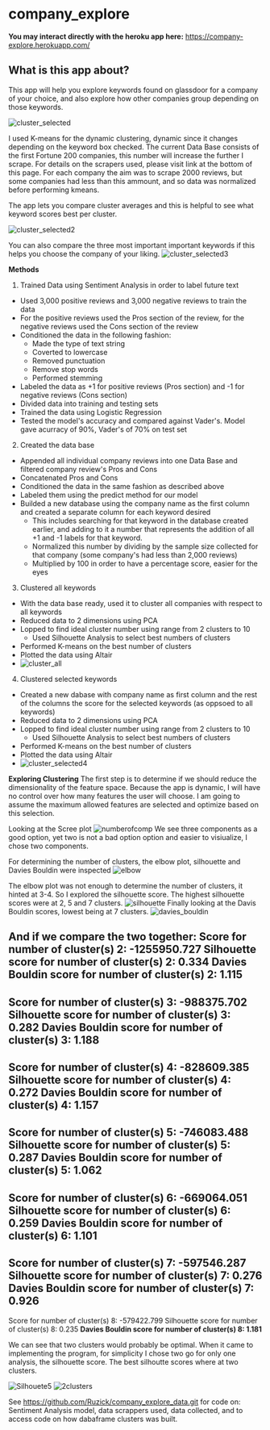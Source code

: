 # company_explore
__You may interact directly with the heroku app here:__ https://company-explore.herokuapp.com/ 

## What is this app about?
This app will help you explore keywords found on glassdoor for a company of your choice, and also explore how other companies group depending on those keywords.

![cluster_selected](https://user-images.githubusercontent.com/57594261/108615310-c1fe6a80-73d0-11eb-9e44-7881ad78d7a0.png)

I used K-means for the dynamic clustering, dynamic since it changes depending on the keyword box checked.
The current Data Base consists of the first Fortune 200 companies, this number will increase the further I scrape. For details on the scrapers used, please visit link at the 
bottom of this page. For each company the aim was to scrape 2000 reviews, but some companies had less than this ammount, and so data was normalized before performing kmeans.

The app lets you compare cluster averages and this is helpful to see what keyword scores best per cluster.

![cluster_selected2](https://user-images.githubusercontent.com/57594261/108615309-c1fe6a80-73d0-11eb-8418-13911c294171.png)

You can also compare the three most important important keywords if this helps you choose the company of your liking.
![cluster_selected3](https://user-images.githubusercontent.com/57594261/108615308-c165d400-73d0-11eb-96ba-d66cbba1d5cb.png)



__Methods__


1. Trained Data using Sentiment Analysis in order to label future text
 * Used 3,000 positive reviews and 3,000 negative reviews to train the data
 * For the positive reviews used the Pros section of the review, for the negative reviews used the Cons section of the review
 * Conditioned the data in the following fashion:
   * Made the type of text string
   * Coverted to lowercase
   * Removed punctuation
   * Remove stop words
   * Performed stemming
 * Labeled the data as +1 for positive reviews (Pros section) and -1 for negative reviews (Cons section)
 * Divided data into training and testing sets
 * Trained the data using Logistic Regression
 * Tested the model's accuracy and compared against Vader's. Model gave acurracy of 90%, Vader's of 70% on test set
2. Created the data base
 * Appended all individual company reviews into one Data Base and filtered company review's Pros and Cons
 * Concatenated Pros and Cons
 * Conditioned the data in the same fashion as described above
 * Labeled them using the predict method for our model
 * Builded a new database using the company name as the first column and created a separate column for each keyword desired
   * This includes searching for that keyword in the database created earlier, and adding to it a number that represents the addition of all +1 and -1 labels for that keyword.
   * Normalized this number by dividing by the sample size collected for that company (some company's had less than 2,000 reviews)
   * Multiplied by 100 in order to have a percentage score, easier for the eyes
3. Clustered all keywords
 * With the data base ready, used it to cluster all companies with respect to all keywords
 * Reduced data to 2 dimensions using PCA
 * Lopped to find ideal cluster number using range from 2 clusters to 10
   * Used Silhouette Analysis to select best numbers of clusters
 * Performed K-means on the best number of clusters
 * Plotted the data using Altair
 * ![cluster_all](https://user-images.githubusercontent.com/57594261/108615311-c1fe6a80-73d0-11eb-8c8d-a58e5b1297da.png)
4. Clustered selected keywords
 * Created a new dabase with company name as first column and the rest of the columns the score for the selected keywords (as oppsoed to all keywords)
 * Reduced data to 2 dimensions using PCA
 * Lopped to find ideal cluster number using range from 2 clusters to 10
   * Used Silhouette Analysis to select best numbers of clusters
 * Performed K-means on the best number of clusters
 * Plotted the data using Altair
 * ![cluster_selected4](https://user-images.githubusercontent.com/57594261/108615307-c165d400-73d0-11eb-80ad-70c9becb6263.png)


__Exploring Clustering__
The first step is to determine if we should reduce the dimensionality of the feature space. Because the app is dynamic, I will have no control over how many features the user will choose. I am going to assume the maximum allowed features are selected and optimize based on this selection.

Looking at the Scree plot
![numberofcomp](https://user-images.githubusercontent.com/57594261/108615303-c0cd3d80-73d0-11eb-9fc7-8caf8bbfaeb5.png)
We see three components as a good option, yet two is not a bad option option and easier to visiualize, I chose two components.

For determining the number of clusters, the elbow plot, silhouette and Davies Bouldin were inspected
![elbow](https://user-images.githubusercontent.com/57594261/108615300-c034a700-73d0-11eb-9b50-d8e2b352c984.png)

The elbow plot was not enough to determine the number of clusters, it hinted at 3-4. So I explored the silhouette score. The highest silhouette scores
were at 2, 5 and 7 clusters.
![silhouette](https://user-images.githubusercontent.com/57594261/108615313-c1fe6a80-73d0-11eb-8308-b963a1080728.png)
Finally looking at the Davis Bouldin scores, lowest being at 7 clusters.
![davies_bouldin](https://user-images.githubusercontent.com/57594261/108615787-887c2e00-73d5-11eb-954f-d30613c497e1.png)


And if we compare the two together:
Score for number of cluster(s) 2: -1255950.727
Silhouette score for number of cluster(s) 2: 0.334
Davies Bouldin score for number of cluster(s) 2: 1.115
----------------------------------------------------------------------------------------------------
Score for number of cluster(s) 3: -988375.702
Silhouette score for number of cluster(s) 3: 0.282
Davies Bouldin score for number of cluster(s) 3: 1.188
----------------------------------------------------------------------------------------------------
Score for number of cluster(s) 4: -828609.385
Silhouette score for number of cluster(s) 4: 0.272
Davies Bouldin score for number of cluster(s) 4: 1.157
----------------------------------------------------------------------------------------------------
Score for number of cluster(s) 5: -746083.488
Silhouette score for number of cluster(s) 5: 0.287
Davies Bouldin score for number of cluster(s) 5: 1.062
----------------------------------------------------------------------------------------------------
Score for number of cluster(s) 6: -669064.051
Silhouette score for number of cluster(s) 6: 0.259
Davies Bouldin score for number of cluster(s) 6: 1.101
----------------------------------------------------------------------------------------------------
Score for number of cluster(s) 7: -597546.287
Silhouette score for number of cluster(s) 7: 0.276
Davies Bouldin score for number of cluster(s) 7: 0.926
----------------------------------------------------------------------------------------------------
Score for number of cluster(s) 8: -579422.799
Silhouette score for number of cluster(s) 8: 0.235
__Davies Bouldin score for number of cluster(s) 8: 1.181__

We can see that two clusters would probably be optimal. When it came to implementing the program, for simplicity I chose two go for only one analysis, the silhouette score.
The best silhoutte scores where at two clusters.
 

![Silhouete5](https://user-images.githubusercontent.com/57594261/108615306-c165d400-73d0-11eb-94a2-2ff3055dff58.png)
![2clusters](https://user-images.githubusercontent.com/57594261/108615302-c0cd3d80-73d0-11eb-99fd-b092d90ececc.png)




 


See https://github.com/Ruzick/company_explore_data.git for code on: Sentiment Analysis model, data scrappers used, data collected, and to access code on how dabaframe clusters was built.
